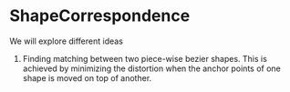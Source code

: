 # ShapeCorrespondence

We will explore different ideas


1. Finding matching between two piece-wise bezier shapes. This is achieved by minimizing the distortion when the anchor points of one shape is moved on top of another. 
